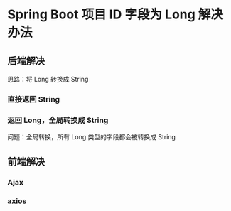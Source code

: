 # Spring Boot 项目 ID 字段为 Long 解决办法

## 后端解决

思路：将 Long 转换成 String

### 直接返回 String


### 返回 Long，全局转换成 String

问题：全局转换，所有 Long 类型的字段都会被转换成 String


## 前端解决

### Ajax

### axios